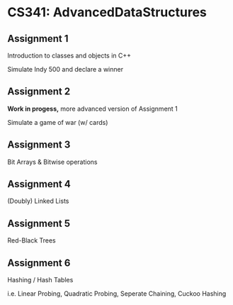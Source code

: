 # CS341: AdvancedDataStructures

## Assignment 1

Introduction to classes and objects in C++

Simulate Indy 500 and declare a winner

## Assignment 2

**Work in progess,** more advanced version of Assignment 1

Simulate a game of war (w/ cards)

## Assignment 3

Bit Arrays & Bitwise operations

## Assignment 4

(Doubly) Linked Lists

## Assignment 5

Red-Black Trees

## Assignment 6

Hashing / Hash Tables

i.e. Linear Probing, Quadratic Probing, Seperate Chaining, Cuckoo Hashing

